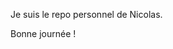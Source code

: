 Je suis le repo personnel de Nicolas.  

Bonne journée !  

<!---
njaros/njaros is a ✨ special ✨ repository because its `README.md` (this file) appears on your GitHub profile.
You can click the Preview link to take a look at your changes.
--->
